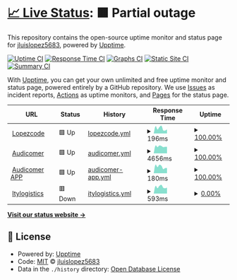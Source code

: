 # [📈 Live Status](https://jluislopez5683.github.io/status): <!--live status--> **🟧 Partial outage**

This repository contains the open-source uptime monitor and status page for [jluislopez5683](https://jluislopez5683.github.io/status), powered by [Upptime](https://github.com/upptime/upptime).

[![Uptime CI](https://github.com/jluislopez5683/status/workflows/Uptime%20CI/badge.svg)](https://github.com/jluislopez5683/status/actions?query=workflow%3A%22Uptime+CI%22)
[![Response Time CI](https://github.com/jluislopez5683/status/workflows/Response%20Time%20CI/badge.svg)](https://github.com/jluislopez5683/status/actions?query=workflow%3A%22Response+Time+CI%22)
[![Graphs CI](https://github.com/jluislopez5683/status/workflows/Graphs%20CI/badge.svg)](https://github.com/jluislopez5683/status/actions?query=workflow%3A%22Graphs+CI%22)
[![Static Site CI](https://github.com/jluislopez5683/status/workflows/Static%20Site%20CI/badge.svg)](https://github.com/jluislopez5683/status/actions?query=workflow%3A%22Static+Site+CI%22)
[![Summary CI](https://github.com/jluislopez5683/status/workflows/Summary%20CI/badge.svg)](https://github.com/jluislopez5683/status/actions?query=workflow%3A%22Summary+CI%22)

With [Upptime](https://upptime.js.org), you can get your own unlimited and free uptime monitor and status page, powered entirely by a GitHub repository. We use [Issues](https://github.com/jluislopez5683/status/issues) as incident reports, [Actions](https://github.com/jluislopez5683/status/actions) as uptime monitors, and [Pages](https://jluislopez5683.github.io/status) for the status page.

<!--start: status pages-->
<!-- This summary is generated by Upptime (https://github.com/upptime/upptime) -->
<!-- Do not edit this manually, your changes will be overwritten -->
<!-- prettier-ignore -->
| URL | Status | History | Response Time | Uptime |
| --- | ------ | ------- | ------------- | ------ |
| <img alt="" src="https://icons.duckduckgo.com/ip3/lopezcode.com.ico" height="13"> [Lopezcode](https://lopezcode.com) | 🟩 Up | [lopezcode.yml](https://github.com/jluislopez5683/status/commits/HEAD/history/lopezcode.yml) | <details><summary><img alt="Response time graph" src="./graphs/lopezcode/response-time-week.png" height="20"> 196ms</summary><br><a href="https://jluislopez5683.github.io/status/history/lopezcode"><img alt="Response time 321" src="https://img.shields.io/endpoint?url=https%3A%2F%2Fraw.githubusercontent.com%2Fjluislopez5683%2Fstatus%2FHEAD%2Fapi%2Flopezcode%2Fresponse-time.json"></a><br><a href="https://jluislopez5683.github.io/status/history/lopezcode"><img alt="24-hour response time 155" src="https://img.shields.io/endpoint?url=https%3A%2F%2Fraw.githubusercontent.com%2Fjluislopez5683%2Fstatus%2FHEAD%2Fapi%2Flopezcode%2Fresponse-time-day.json"></a><br><a href="https://jluislopez5683.github.io/status/history/lopezcode"><img alt="7-day response time 196" src="https://img.shields.io/endpoint?url=https%3A%2F%2Fraw.githubusercontent.com%2Fjluislopez5683%2Fstatus%2FHEAD%2Fapi%2Flopezcode%2Fresponse-time-week.json"></a><br><a href="https://jluislopez5683.github.io/status/history/lopezcode"><img alt="30-day response time 211" src="https://img.shields.io/endpoint?url=https%3A%2F%2Fraw.githubusercontent.com%2Fjluislopez5683%2Fstatus%2FHEAD%2Fapi%2Flopezcode%2Fresponse-time-month.json"></a><br><a href="https://jluislopez5683.github.io/status/history/lopezcode"><img alt="1-year response time 321" src="https://img.shields.io/endpoint?url=https%3A%2F%2Fraw.githubusercontent.com%2Fjluislopez5683%2Fstatus%2FHEAD%2Fapi%2Flopezcode%2Fresponse-time-year.json"></a></details> | <details><summary><a href="https://jluislopez5683.github.io/status/history/lopezcode">100.00%</a></summary><a href="https://jluislopez5683.github.io/status/history/lopezcode"><img alt="All-time uptime 99.98%" src="https://img.shields.io/endpoint?url=https%3A%2F%2Fraw.githubusercontent.com%2Fjluislopez5683%2Fstatus%2FHEAD%2Fapi%2Flopezcode%2Fuptime.json"></a><br><a href="https://jluislopez5683.github.io/status/history/lopezcode"><img alt="24-hour uptime 100.00%" src="https://img.shields.io/endpoint?url=https%3A%2F%2Fraw.githubusercontent.com%2Fjluislopez5683%2Fstatus%2FHEAD%2Fapi%2Flopezcode%2Fuptime-day.json"></a><br><a href="https://jluislopez5683.github.io/status/history/lopezcode"><img alt="7-day uptime 100.00%" src="https://img.shields.io/endpoint?url=https%3A%2F%2Fraw.githubusercontent.com%2Fjluislopez5683%2Fstatus%2FHEAD%2Fapi%2Flopezcode%2Fuptime-week.json"></a><br><a href="https://jluislopez5683.github.io/status/history/lopezcode"><img alt="30-day uptime 100.00%" src="https://img.shields.io/endpoint?url=https%3A%2F%2Fraw.githubusercontent.com%2Fjluislopez5683%2Fstatus%2FHEAD%2Fapi%2Flopezcode%2Fuptime-month.json"></a><br><a href="https://jluislopez5683.github.io/status/history/lopezcode"><img alt="1-year uptime 99.98%" src="https://img.shields.io/endpoint?url=https%3A%2F%2Fraw.githubusercontent.com%2Fjluislopez5683%2Fstatus%2FHEAD%2Fapi%2Flopezcode%2Fuptime-year.json"></a></details>
| <img alt="" src="https://icons.duckduckgo.com/ip3/audicomer.com.ec.ico" height="13"> [Audicomer](https://audicomer.com.ec) | 🟩 Up | [audicomer.yml](https://github.com/jluislopez5683/status/commits/HEAD/history/audicomer.yml) | <details><summary><img alt="Response time graph" src="./graphs/audicomer/response-time-week.png" height="20"> 4656ms</summary><br><a href="https://jluislopez5683.github.io/status/history/audicomer"><img alt="Response time 4917" src="https://img.shields.io/endpoint?url=https%3A%2F%2Fraw.githubusercontent.com%2Fjluislopez5683%2Fstatus%2FHEAD%2Fapi%2Faudicomer%2Fresponse-time.json"></a><br><a href="https://jluislopez5683.github.io/status/history/audicomer"><img alt="24-hour response time 4391" src="https://img.shields.io/endpoint?url=https%3A%2F%2Fraw.githubusercontent.com%2Fjluislopez5683%2Fstatus%2FHEAD%2Fapi%2Faudicomer%2Fresponse-time-day.json"></a><br><a href="https://jluislopez5683.github.io/status/history/audicomer"><img alt="7-day response time 4656" src="https://img.shields.io/endpoint?url=https%3A%2F%2Fraw.githubusercontent.com%2Fjluislopez5683%2Fstatus%2FHEAD%2Fapi%2Faudicomer%2Fresponse-time-week.json"></a><br><a href="https://jluislopez5683.github.io/status/history/audicomer"><img alt="30-day response time 5005" src="https://img.shields.io/endpoint?url=https%3A%2F%2Fraw.githubusercontent.com%2Fjluislopez5683%2Fstatus%2FHEAD%2Fapi%2Faudicomer%2Fresponse-time-month.json"></a><br><a href="https://jluislopez5683.github.io/status/history/audicomer"><img alt="1-year response time 4917" src="https://img.shields.io/endpoint?url=https%3A%2F%2Fraw.githubusercontent.com%2Fjluislopez5683%2Fstatus%2FHEAD%2Fapi%2Faudicomer%2Fresponse-time-year.json"></a></details> | <details><summary><a href="https://jluislopez5683.github.io/status/history/audicomer">100.00%</a></summary><a href="https://jluislopez5683.github.io/status/history/audicomer"><img alt="All-time uptime 99.92%" src="https://img.shields.io/endpoint?url=https%3A%2F%2Fraw.githubusercontent.com%2Fjluislopez5683%2Fstatus%2FHEAD%2Fapi%2Faudicomer%2Fuptime.json"></a><br><a href="https://jluislopez5683.github.io/status/history/audicomer"><img alt="24-hour uptime 100.00%" src="https://img.shields.io/endpoint?url=https%3A%2F%2Fraw.githubusercontent.com%2Fjluislopez5683%2Fstatus%2FHEAD%2Fapi%2Faudicomer%2Fuptime-day.json"></a><br><a href="https://jluislopez5683.github.io/status/history/audicomer"><img alt="7-day uptime 100.00%" src="https://img.shields.io/endpoint?url=https%3A%2F%2Fraw.githubusercontent.com%2Fjluislopez5683%2Fstatus%2FHEAD%2Fapi%2Faudicomer%2Fuptime-week.json"></a><br><a href="https://jluislopez5683.github.io/status/history/audicomer"><img alt="30-day uptime 99.96%" src="https://img.shields.io/endpoint?url=https%3A%2F%2Fraw.githubusercontent.com%2Fjluislopez5683%2Fstatus%2FHEAD%2Fapi%2Faudicomer%2Fuptime-month.json"></a><br><a href="https://jluislopez5683.github.io/status/history/audicomer"><img alt="1-year uptime 99.92%" src="https://img.shields.io/endpoint?url=https%3A%2F%2Fraw.githubusercontent.com%2Fjluislopez5683%2Fstatus%2FHEAD%2Fapi%2Faudicomer%2Fuptime-year.json"></a></details>
| <img alt="" src="https://icons.duckduckgo.com/ip3/audi-tracking.com.ico" height="13"> [Audicomer APP](https://audi-tracking.com) | 🟩 Up | [audicomer-app.yml](https://github.com/jluislopez5683/status/commits/HEAD/history/audicomer-app.yml) | <details><summary><img alt="Response time graph" src="./graphs/audicomer-app/response-time-week.png" height="20"> 180ms</summary><br><a href="https://jluislopez5683.github.io/status/history/audicomer-app"><img alt="Response time 681" src="https://img.shields.io/endpoint?url=https%3A%2F%2Fraw.githubusercontent.com%2Fjluislopez5683%2Fstatus%2FHEAD%2Fapi%2Faudicomer-app%2Fresponse-time.json"></a><br><a href="https://jluislopez5683.github.io/status/history/audicomer-app"><img alt="24-hour response time 145" src="https://img.shields.io/endpoint?url=https%3A%2F%2Fraw.githubusercontent.com%2Fjluislopez5683%2Fstatus%2FHEAD%2Fapi%2Faudicomer-app%2Fresponse-time-day.json"></a><br><a href="https://jluislopez5683.github.io/status/history/audicomer-app"><img alt="7-day response time 180" src="https://img.shields.io/endpoint?url=https%3A%2F%2Fraw.githubusercontent.com%2Fjluislopez5683%2Fstatus%2FHEAD%2Fapi%2Faudicomer-app%2Fresponse-time-week.json"></a><br><a href="https://jluislopez5683.github.io/status/history/audicomer-app"><img alt="30-day response time 182" src="https://img.shields.io/endpoint?url=https%3A%2F%2Fraw.githubusercontent.com%2Fjluislopez5683%2Fstatus%2FHEAD%2Fapi%2Faudicomer-app%2Fresponse-time-month.json"></a><br><a href="https://jluislopez5683.github.io/status/history/audicomer-app"><img alt="1-year response time 681" src="https://img.shields.io/endpoint?url=https%3A%2F%2Fraw.githubusercontent.com%2Fjluislopez5683%2Fstatus%2FHEAD%2Fapi%2Faudicomer-app%2Fresponse-time-year.json"></a></details> | <details><summary><a href="https://jluislopez5683.github.io/status/history/audicomer-app">100.00%</a></summary><a href="https://jluislopez5683.github.io/status/history/audicomer-app"><img alt="All-time uptime 99.80%" src="https://img.shields.io/endpoint?url=https%3A%2F%2Fraw.githubusercontent.com%2Fjluislopez5683%2Fstatus%2FHEAD%2Fapi%2Faudicomer-app%2Fuptime.json"></a><br><a href="https://jluislopez5683.github.io/status/history/audicomer-app"><img alt="24-hour uptime 100.00%" src="https://img.shields.io/endpoint?url=https%3A%2F%2Fraw.githubusercontent.com%2Fjluislopez5683%2Fstatus%2FHEAD%2Fapi%2Faudicomer-app%2Fuptime-day.json"></a><br><a href="https://jluislopez5683.github.io/status/history/audicomer-app"><img alt="7-day uptime 100.00%" src="https://img.shields.io/endpoint?url=https%3A%2F%2Fraw.githubusercontent.com%2Fjluislopez5683%2Fstatus%2FHEAD%2Fapi%2Faudicomer-app%2Fuptime-week.json"></a><br><a href="https://jluislopez5683.github.io/status/history/audicomer-app"><img alt="30-day uptime 100.00%" src="https://img.shields.io/endpoint?url=https%3A%2F%2Fraw.githubusercontent.com%2Fjluislopez5683%2Fstatus%2FHEAD%2Fapi%2Faudicomer-app%2Fuptime-month.json"></a><br><a href="https://jluislopez5683.github.io/status/history/audicomer-app"><img alt="1-year uptime 99.80%" src="https://img.shields.io/endpoint?url=https%3A%2F%2Fraw.githubusercontent.com%2Fjluislopez5683%2Fstatus%2FHEAD%2Fapi%2Faudicomer-app%2Fuptime-year.json"></a></details>
| <img alt="" src="https://icons.duckduckgo.com/ip3/itylogistics.com.ico" height="13"> [Itylogistics](https://itylogistics.com) | 🟥 Down | [itylogistics.yml](https://github.com/jluislopez5683/status/commits/HEAD/history/itylogistics.yml) | <details><summary><img alt="Response time graph" src="./graphs/itylogistics/response-time-week.png" height="20"> 593ms</summary><br><a href="https://jluislopez5683.github.io/status/history/itylogistics"><img alt="Response time 829" src="https://img.shields.io/endpoint?url=https%3A%2F%2Fraw.githubusercontent.com%2Fjluislopez5683%2Fstatus%2FHEAD%2Fapi%2Fitylogistics%2Fresponse-time.json"></a><br><a href="https://jluislopez5683.github.io/status/history/itylogistics"><img alt="24-hour response time 525" src="https://img.shields.io/endpoint?url=https%3A%2F%2Fraw.githubusercontent.com%2Fjluislopez5683%2Fstatus%2FHEAD%2Fapi%2Fitylogistics%2Fresponse-time-day.json"></a><br><a href="https://jluislopez5683.github.io/status/history/itylogistics"><img alt="7-day response time 593" src="https://img.shields.io/endpoint?url=https%3A%2F%2Fraw.githubusercontent.com%2Fjluislopez5683%2Fstatus%2FHEAD%2Fapi%2Fitylogistics%2Fresponse-time-week.json"></a><br><a href="https://jluislopez5683.github.io/status/history/itylogistics"><img alt="30-day response time 600" src="https://img.shields.io/endpoint?url=https%3A%2F%2Fraw.githubusercontent.com%2Fjluislopez5683%2Fstatus%2FHEAD%2Fapi%2Fitylogistics%2Fresponse-time-month.json"></a><br><a href="https://jluislopez5683.github.io/status/history/itylogistics"><img alt="1-year response time 829" src="https://img.shields.io/endpoint?url=https%3A%2F%2Fraw.githubusercontent.com%2Fjluislopez5683%2Fstatus%2FHEAD%2Fapi%2Fitylogistics%2Fresponse-time-year.json"></a></details> | <details><summary><a href="https://jluislopez5683.github.io/status/history/itylogistics">0.00%</a></summary><a href="https://jluislopez5683.github.io/status/history/itylogistics"><img alt="All-time uptime 51.19%" src="https://img.shields.io/endpoint?url=https%3A%2F%2Fraw.githubusercontent.com%2Fjluislopez5683%2Fstatus%2FHEAD%2Fapi%2Fitylogistics%2Fuptime.json"></a><br><a href="https://jluislopez5683.github.io/status/history/itylogistics"><img alt="24-hour uptime 0.00%" src="https://img.shields.io/endpoint?url=https%3A%2F%2Fraw.githubusercontent.com%2Fjluislopez5683%2Fstatus%2FHEAD%2Fapi%2Fitylogistics%2Fuptime-day.json"></a><br><a href="https://jluislopez5683.github.io/status/history/itylogistics"><img alt="7-day uptime 0.00%" src="https://img.shields.io/endpoint?url=https%3A%2F%2Fraw.githubusercontent.com%2Fjluislopez5683%2Fstatus%2FHEAD%2Fapi%2Fitylogistics%2Fuptime-week.json"></a><br><a href="https://jluislopez5683.github.io/status/history/itylogistics"><img alt="30-day uptime 1.38%" src="https://img.shields.io/endpoint?url=https%3A%2F%2Fraw.githubusercontent.com%2Fjluislopez5683%2Fstatus%2FHEAD%2Fapi%2Fitylogistics%2Fuptime-month.json"></a><br><a href="https://jluislopez5683.github.io/status/history/itylogistics"><img alt="1-year uptime 51.19%" src="https://img.shields.io/endpoint?url=https%3A%2F%2Fraw.githubusercontent.com%2Fjluislopez5683%2Fstatus%2FHEAD%2Fapi%2Fitylogistics%2Fuptime-year.json"></a></details>

<!--end: status pages-->

[**Visit our status website →**](https://jluislopez5683.github.io/status)

## 📄 License

- Powered by: [Upptime](https://github.com/upptime/upptime)
- Code: [MIT](./LICENSE) © [jluislopez5683](https://jluislopez5683.github.io/status)
- Data in the `./history` directory: [Open Database License](https://opendatacommons.org/licenses/odbl/1-0/)
